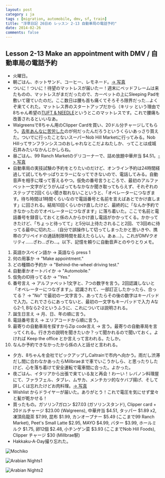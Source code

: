 ```yaml
---
layout: post
category : ja
tags : [migration, automobile, dmv, sf, train]
title: "浮草日記 26日め レッスン 2-13 自動車局の電話予約"
date: 2014-02-26
comments: false
---
```


## Lesson 2-13 Make an appointment with DMV / 自動車局の電話予約

* 火曜日。 &nbsp; 
* 朝ごはん、ホットサンド、コーヒー、レモネード。[-> 写真](http://instagram.com/p/k99UwilDR-/) &nbsp; 
* ついに！ついに！待望のマットレスが届いたー！週末にベッドフレームは来たものの、マットレスがまだだったので、カーペットの上にSleeping Padを敷いて寝ていたのだ。ここ数日は腰も首も痛くてそろそろ限界だった…よくぞ来てくれた。マットレス界のスタートアップだから（キリッ という理由で8ちゃん希望の[TUFT & NEEDLE](https://www.tuftandneedle.com/)というとこのマットレスです。これで腰痛も改善されるといいなあ。
* Walgreensで8ちゃん用のClipper Cardを買い、20ドル分チャージしてもらう。[去年あんなに苦労した](/2013/02/16-sftrip2.html)のが何だったんだろうというくらいあっさり買えた。ついでに行ったことないスーパーNob Hill Marketに行ってみる。Nob Hillってサンフランシスコのおしゃれなとこだよねたしか、ってことは成城石井みたいなかんじかしらね。  
* 昼ごはん、99 Ranch Marketのデリコーナーで、詰め放題中華弁当 $4.51。[-> 写真](http://instagram.com/p/k99bpYFDSK/)
* 自動車局の実技試験の予約をとりたいのだけど、オンライン予約は24時間経過して試してもやっぱりエラーになってできないので、電話してみる。自動音声を相手に喋って答えるやつ。仮免の番号言うところで、最初のアルファベット一文字がどうがんばってもなかなか聞き取ってもらえず、それぞれのステップで2回くらい聞き取れないこというと、「オペレーターにつなぎます。待ち時間は1時間くらいなので電話番号と名前を言えばあとでかけ直します」に回される。結局10回くらいかけ直したけど、最終的に「なんか予約できなかったのでオペレーターにつなぎます」に落ち着いた。ここで名前と電話番号を録音しておくと係の人からかけ直し電話がかかってくる。かかってきたけど、「ちょっと待ってて」と5分以上待たされること2回、で3回めに待ってる最中に切れた…（自分で誤操作して切ってしまったかと思いきや、携帯のプリペイドの通話制限時間を超えたらしい。あぁ…）。これがDMVクオリティ……ざわ…ざわ…。以下、記憶を頼りに自動音声とのやりとりメモ。
1. 英語かスペイン語か -> 英語なら press 1 
2. 何の用事か -> "Make appointment." 
3. どの種類の予約か -> "Behind-the-wheel driving test." 
4. 自動車かオートバイか -> "Automobile." 
5. 仮免のID持ってるか -> "Yes." 
6. 番号言え -> アルファベット1文字と、7つの数字を言う。2回認識しないと「オペレーターにつなぎます」。認識されて、一部訂正したかったら、合ってる？ -> "No" で最初の一文字言う、あってたらその後の数字はキーパッドで入力。これでさらにあってないと、最初の一文字もキーパッドで入力 Aなら2-1, Bなら2-2というふうに、これについては説明される。  
7. 誕生日言え -> 月、日、年の順に言う。&nbsp; 
8. 電話番号言え -> エリアコードから順に言う。&nbsp; 
9. 最寄りの自動車局を探すからZip code言え -> 言う。最寄りの自動車局を言ってくれる。行き方の説明を聞きたいか？って聞かれるので聞いておく。よければ Keep the office とか言えって言われる。たしか。&nbsp; 
10. なんか予約できなかったから係の人と話せと言われる。&nbsp;  
* 夕方、8ちゃんを会社でピックアップしCaltrainで市内へ向かう。雨だし渋滞だし間に合わなかあったらMillbraeまで車でいこうかしら、と思ったりしたけど、心を落ち着けて安全運転で電車間に合った。よかった。
* 夜ごはん、イタリアから出張で来ている友と再会！わーい！レバノン料理屋にて、ファラフェル、タブレ、ムサカ、メンチカツ的なケバブ揚げ、そして詳しくは忘れたけどお肉料理。[-> 写真](http://instagram.com/p/k99j89lDSd/)
* Wishlist からドライヤーが届いた。ありがとう！これで電圧を気にせず堂々と髪が乾かせる！
* 買ったもの。ガソリン7ガロン $27.03 (ガソリンスタンド), Clipper card + 20ドルチャージ $23.00 (Walgreens), 中華弁当 $4.51, タッパー $1.89 x2, 凍頂烏龍茶 $7.99, 昆布 $1.99, カンオープナー $5.49 (ここまで99 Ranch Market), Peet's Small Latte $2.95, MAYO $4.99, バター $3.99, ホールミルク $1.75, 卵12個 $2.48, 小チンゲン菜 $3.93 (ここまでNob Hill Foods), Clipper チャージ $30 (Millbrae駅)
* Hakkaku-A-Day撮り忘れた。

![Mochiko](https://lh3.googleusercontent.com/-94grT18w-OQ/UxPQ8QkujOI/AAAAAAAB7X0/tJPZY90fKB8/w620-h465-no/IMG_20140226_103154.jpg)

![Arabian Nights1](https://lh5.googleusercontent.com/-r7CZm2QLqiQ/UxE8DzQ67aI/AAAAAAAB7UM/7NkojbniLes/w620-h465-no/14+-+3)

![Arabian Nights2](https://lh6.googleusercontent.com/-_uigqLheAf0/UxE8DwtjgAI/AAAAAAAB7UM/3xEU3o3bQPc/w620-h465-no/14+-+2)
